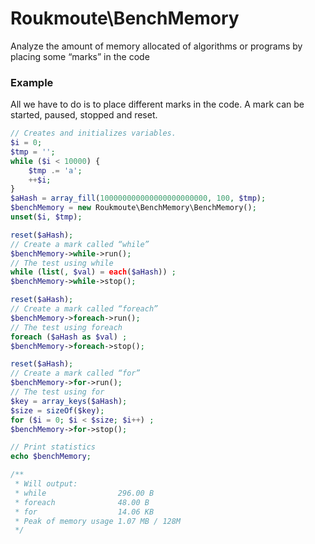 # Roukmoute\BenchMemory
Analyze the amount of memory allocated of algorithms or programs by placing some “marks” in the code

### Example

All we have to do is to place different marks in the code.
A mark can be started, paused, stopped and reset.

```php
// Creates and initializes variables.
$i = 0;
$tmp = '';
while ($i < 10000) {
    $tmp .= 'a';
    ++$i;
}
$aHash = array_fill(100000000000000000000000, 100, $tmp);
$benchMemory = new Roukmoute\BenchMemory\BenchMemory();
unset($i, $tmp);

reset($aHash);
// Create a mark called “while”
$benchMemory->while->run();
// The test using while
while (list(, $val) = each($aHash)) ;
$benchMemory->while->stop();

reset($aHash);
// Create a mark called “foreach”
$benchMemory->foreach->run();
// The test using foreach
foreach ($aHash as $val) ;
$benchMemory->foreach->stop();

reset($aHash);
// Create a mark called “for”
$benchMemory->for->run();
// The test using for
$key = array_keys($aHash);
$size = sizeOf($key);
for ($i = 0; $i < $size; $i++) ;
$benchMemory->for->stop();

// Print statistics
echo $benchMemory;

/**
 * Will output:
 * while                296.00 B
 * foreach              48.00 B
 * for                  14.06 KB
 * Peak of memory usage 1.07 MB / 128M
 */
```